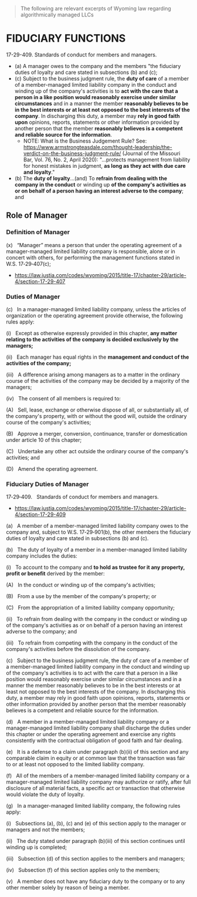 > The following are relevant excerpts of Wyoming law regarding algorithmically managed LLCs


# FIDUCIARY FUNCTIONS

17-29-409. Standards of conduct for members and managers.

* (a) A manager owes to the company and the members "the fiduciary duties of loyalty and care stated in subsections (b) and (c);
* (c) Subject to the business judgment rule, the **duty of care** of a member of a member-managed limited liability company in the conduct and winding up of the company's activities is to **act with the care that a person in a like position would reasonably exercise under similar circumstances** and in a manner the member **reasonably believes to be in the best interests or at least not opposed to the best interests of the company**. In discharging this duty, a member may **rely in good faith upon** opinions, reports, statements or other information provided by another person that the member **reasonably believes is a competent and reliable source for the information**.
	* NOTE: What is the Business Judgement Rule? See: https://www.armstrongteasdale.com/thought-leadership/the-verdict-on-the-business-judgment-rule/ (Journal of the Missouri Bar, Vol. 76, No. 2, April 2020): "...protects management from liability for honest mistakes in judgment, **as long as they act with due care and loyalty**."
* (b) The **duty of loyalty**...(and) To **refrain from dealing with the company in the conduct** or winding up **of the company's activities as or on behalf of a person having an interest adverse to the company**; and

## Role of Manager

### Definition of Manager

(x)   “Manager” means a person that under the operating agreement of a manager-managed limited liability company is responsible, alone or in concert with others, for performing the management functions stated in W.S. 17‑29‑407(c); 
* https://law.justia.com/codes/wyoming/2015/title-17/chapter-29/article-4/section-17-29-407 

### Duties of Manager 

(c)   In a manager-managed limited liability company, unless the articles of organization or the operating agreement provide otherwise, the following rules apply:

(i)   Except as otherwise expressly provided in this chapter, **any matter relating to the activities of the company is decided exclusively by the managers;**

(ii)   Each manager has equal rights in the **management and conduct of the activities of the company;**

(iii)   A difference arising among managers as to a matter in the ordinary course of the activities of the company may be decided by a majority of the managers;

(iv)   The consent of all members is required to:

(A)   Sell, lease, exchange or otherwise dispose of all, or substantially all, of the company's property, with or without the good will, outside the ordinary course of the company's activities;

(B)   Approve a merger, conversion, continuance, transfer or domestication under article 10 of this chapter;

(C)   Undertake any other act outside the ordinary course of the company's activities; and

(D)   Amend the operating agreement.

### Fiduciary Duties of Manager 

17‑29‑409.   Standards of conduct for members and managers.
* https://law.justia.com/codes/wyoming/2015/title-17/chapter-29/article-4/section-17-29-409 

(a)   A member of a member-managed limited liability company owes to the company and, subject to W.S. 17‑29‑901(b), the other members the fiduciary duties of loyalty and care stated in subsections (b) and (c).

(b)   The duty of loyalty of a member in a member-managed limited liability company includes the duties:

(i)   To account to the company and **to hold as trustee for it any property, profit or benefit** derived by the member:

(A)   In the conduct or winding up of the company's activities;

(B)   From a use by the member of the company's property; or

(C)   From the appropriation of a limited liability company opportunity;

(ii)   To refrain from dealing with the company in the conduct or winding up of the company's activities as or on behalf of a person having an interest adverse to the company; and

(iii)   To refrain from competing with the company in the conduct of the company's activities before the dissolution of the company.

(c)   Subject to the business judgment rule, the duty of care of a member of a member-managed limited liability company in the conduct and winding up of the company's activities is to act with the care that a person in a like position would reasonably exercise under similar circumstances and in a manner the member reasonably believes to be in the best interests or at least not opposed to the best interests of the company.  In discharging this duty, a member may rely in good faith upon opinions, reports, statements or other information provided by another person that the member reasonably believes is a competent and reliable source for the information.

(d)   A member in a member-managed limited liability company or a manager-managed limited liability company shall discharge the duties under this chapter or under the operating agreement and exercise any rights consistently with the contractual obligation of good faith and fair dealing.

(e)   It is a defense to a claim under paragraph (b)(ii) of this section and any comparable claim in equity or at common law that the transaction was fair to or at least not opposed to the limited liability company.

(f)   All of the members of a member-managed limited liability company or a manager-managed limited liability company may authorize or ratify, after full disclosure of all material facts, a specific act or transaction that otherwise would violate the duty of loyalty.

(g)   In a manager-managed limited liability company, the following rules apply:

(i)   Subsections (a), (b), (c) and (e) of this section apply to the manager or managers and not the members;

(ii)   The duty stated under paragraph (b)(iii) of this section continues until winding up is completed;

(iii)   Subsection (d) of this section applies to the members and managers;

(iv)   Subsection (f) of this section applies only to the members;

(v)   A member does not have any fiduciary duty to the company or to any other member solely by reason of being a member.

